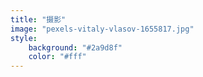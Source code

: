 ```yaml
---
title: "摄影"
image: "pexels-vitaly-vlasov-1655817.jpg"
style:
    background: "#2a9d8f"
    color: "#fff"
---
```

